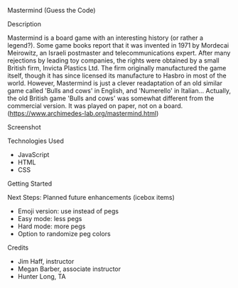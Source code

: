 Mastermind (Guess the Code)

Description

Mastermind is a board game with an interesting history (or rather a legend?). Some game books report that it was invented in 1971 by Mordecai Meirowitz, an Israeli postmaster and telecommunications expert. After many rejections by leading toy companies, the rights were obtained by a small British firm, Invicta Plastics Ltd. The firm originally manufactured the game itself, though it has since licensed its manufacture to Hasbro in most of the world. However, Mastermind is just a clever readaptation of an old similar game called 'Bulls and cows' in English, and 'Numerello' in Italian... Actually, the old British game 'Bulls and cows' was somewhat different from the commercial version. It was played on paper, not on a board. (https://www.archimedes-lab.org/mastermind.html)

Screenshot


Technologies Used
* JavaScript
* HTML
* CSS


Getting Started



Next Steps: Planned future enhancements (icebox items)
* Emoji version: use instead of pegs
* Easy mode: less pegs
* Hard mode: more pegs
* Option to randomize peg colors

Credits
* Jim Haff, instructor
* Megan Barber, associate instructor
* Hunter Long, TA